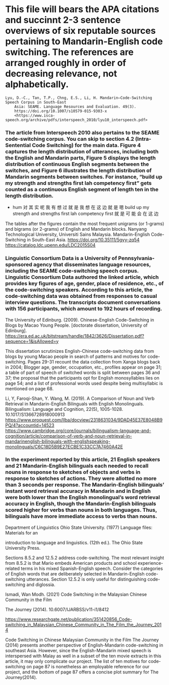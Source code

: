 # This file will bears the APA citations and succinnt 2-3 sentence overviews of six reputable sources pertaining to Mandarin-English code switching. The references are arranged roughly in order of decreasing relevance, not alphabetically.

```
Lyu, D.-C., Tan, T.P., Chng, E.S., Li, H. Mandarin–Code-Switching Speech Corpus in South-East 
    Asia: SEAME. Language Resources and Evaluation. 49(3). 
    https://doi.org/10.1007/s10579-015-9303-x 
    <https://www.isca-speech.org/archive/pdfs/interspeech_2010/lyu10_interspeech.pdf>
```

### The article from Interspeech 2010 also pertains to the SEAME code-switching corpus. You can skip to section 4.2 (Intra-Sentential Code Switching) for the main data. Figure 4 captures the length distribution of utterances, including both the English and Mandarin parts, Figure 5 displays the length distribution of continuous English  segments between the switches, and Figure 6 illustrates the length distribution of Mandarin segments between switches. For instance, “build up my strength and strengths first lah competency first” gets counted as a continuous English segment of length ten in the length distribution.

- hum 对 其 实 呢 我 有 想 过 就 是 我 想 在 这 边 就 是 嗯 build up my strength and strengths first lah competency first 就 是 可 能 <v-noise> 会 在 这 边

The tables after the figures contain the most frequent unigrams (or 1-grams) and bigrams (or 2-grams) of English and Mandarin blocks. 
Nanyang Technological University, Universiti Sains Malaysia. Mandarin-English Code-Switching 
  in South-East Asia. https://doi.org/10.35111/5gyy-zq54 
  <https://catalog.ldc.upenn.edu/LDC2015S04>

### Linguistic Consortium Data is a University of Pennsylvania-sponsored agency that disseminates language resources, including the SEAME code-switching speech corpus. Linguistic Consortium Data authored the linked article, which provides key figures of age, gender, place of residence, etc., of the code-switching speakers. According to this article, the code-switching data was obtained from responses to casual interview questions. The transcripts document conversations with 156  participants, which amount to 192 hours of recording.


The University of Edinburg. (2009). Chinese-English Code-Switching in Blogs by Macao Young 
  People. [doctorate dissertation, University of Edinburg]. 
  https://era.ed.ac.uk/bitstream/handle/1842/3626/Dissertation.pdf?sequence=1&isAllowed=y



This dissertation scrutinizes English-Chinese code-switching data from blogs by young Macao people in search of patterns and motives for code-switching. Pages 29-31 recount the data collection from Xanga blogs back in 2004; Blogger age, gender, occupation, etc., profiles appear on page 31; a table of part of speech of switched words is split between pages 36 and 37; the proposal that the participants opt for English monosyllables lies on page 54; and a list of professional words used despite being multisyllabic is mentioned on page 68. 

Li, Y, Faroqi-Shan, Y. Wang, M. (2019).
  A Comparison of Noun and Verb Retrieval in Mandarin-English Bilinguals with English 
  Monolinguals. Bilingualism: Language and Cognition, 22(5), 1005-1028. 
  10.1017/S1366728918000913
  <https://www.proquest.com/llba/docview/2318631034/9DAD45E37E8048B9PQ/4?accountid=14523>
  <https://www.cambridge.org/core/journals/bilingualism-language-and-cognition/article/comparison-of-verb-and-noun-retrieval-in-mandarinenglish-bilinguals-with-englishspeaking-monolinguals/C6C18D5B9E27ECBE1C33CC7A7460A42E>

### In the experiment reported by this article, 21 English speakers and 21 Mandarin-English bilinguals each needed to recall nouns in response to sketches of objects and verbs in response to sketches of actions. They were allotted no more than 3 seconds per response. The Mandarin-English bilinguals’ instant word retrieval accuracy in Mandarin and in English were both lower than the English monolingual’s word retrieval accuracy in English, though the Mandarin-English bilinguals scored higher for verbs than nouns in both languages. Thus, bilinguals have more immediate access to verbs than nouns.


Department of Linguistics Ohio State University. (1977) Language files: Materials for an 

  introduction to language and linguistics. (12th ed.). The Ohio State University Press.

Sections 8.5.2 and 12.5.2 address code-switching. The most relevant insight from 8.5.2 is that Mario embeds American products and school experience-related terms in his mixed Spanish-English speech. Consider the categories of English words that are deliberately selected in Mandarin-English code-switching utterances. Section 12.5.2  is only useful for distinguishing code-switching and diglossia.


Ismadi, Wan Modh. (2021) Code Switching in the Malaysian Chinese Community in the Film 

  The Journey (2014). 10.6007/IJARBSS/v11-i1/8412

  <https://www.researchgate.net/publication/351420856_Code-switching_in_Malaysian_Chinese_Community_in_The_Film_the_Journey_2014>

Code Switching in Chinese Malaysian Community in the Film The Journey (2014) presents another perspective of English-Mandarin code-switching in southeast Asia. However, since the English-Mandarin mixed speech is interspersed with Malay as well in a subset of the ten movie extracts in this article, it may only complicate our project. The list of ten motives for code-switching on page 87 is nonetheless an employable reference for our project, and the bottom of page 87 offers a concise plot summary for The Journey(2014).
